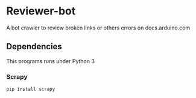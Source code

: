 # Reviewer-bot
A bot crawler to review broken links or others errors on docs.arduino.com

## Dependencies

This programs runs under Python 3

### Scrapy
``` bash
pip install scrapy
```

